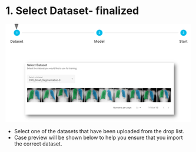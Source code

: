 # 1. Select Dataset- finalized



![](../../.gitbook/assets/image%20%2889%29.png)

* Select one of the datasets that have been uploaded from the drop list.
* Case preview will be shown below to help you ensure that you import the correct dataset.

